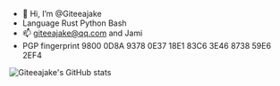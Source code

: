 - 👋 Hi, I’m @Giteeajake
- Language Rust Python Bash
- 📫 giteeajake@qq.com and Jami
- PGP fingerprint 9800 0D8A 9378 0E37 18E1  83C6 3E46 8738 59E6 2EF4

![Giteeajake's GitHub stats](https://github-readme-stats.vercel.app/api?username=Giteeajake&show_icons=true&theme=radical)


<!---
Giteeajake/Giteeajake is a ✨ special ✨ repository because its `README.md` (this file) appears on your GitHub profile.
You can click the Preview link to take a look at your changes.
--->
